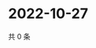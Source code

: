 # 2022-10-27

共 0 条

<!-- BEGIN WEIBO -->
<!-- 最后更新时间 Thu Oct 27 2022 12:35:23 GMT+0800 (China Standard Time) -->

<!-- END WEIBO -->
